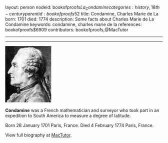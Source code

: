 layout: person
nodeid: bookofproofs$La_Condamine
categories: history,18th-century
parentid: bookofproofs$52
title: Condamine, Charles Marie de La
born: 1701
died: 1774
description: Some facts about Charles Marie de La Condamine
keywords: condamine, charles marie de la
references: bookofproofs$6909
contributors: bookofproofs,@MacTutor

---


---

![La_Condamine.jpg](https://github.com/bookofproofs/bookofproofs.github.io/blob/main/_sources/_assets/images/portraits/La_Condamine.jpg?raw=true)

**Condamine** was a French mathematician and surveyor who took part in an expedition to South America to measure a degree of latitude.

Born 28 January 1701 Paris, France. Died 4 February 1774 Paris, France.


View full biography at [MacTutor](https://mathshistory.st-andrews.ac.uk/Biographies/La_Condamine/).